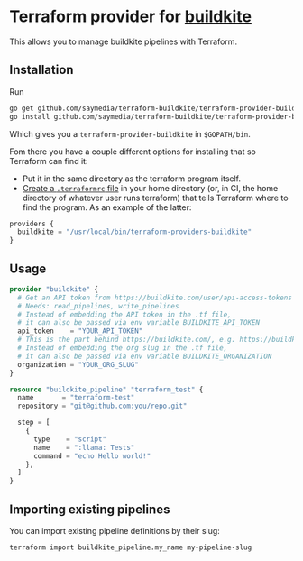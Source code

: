 # Terraform provider for [buildkite](https://www.buildkite.com)

This allows you to manage buildkite pipelines with Terraform.

## Installation

Run
```bash
go get github.com/saymedia/terraform-buildkite/terraform-provider-buildkite
go install github.com/saymedia/terraform-buildkite/terraform-provider-buildkite
```
Which gives you a `terraform-provider-buildkite` in `$GOPATH/bin`.

Fom there you have a couple different options for installing that so Terraform can find it:

* Put it in the same directory as the terraform program itself.
* [Create a `.terraformrc` file](https://www.terraform.io/docs/plugins/basics.html#installing-a-plugin) in your home directory (or, in CI, the home directory of whatever user runs terraform) that tells Terraform where to find the program.
As an example of the latter:

```terraform
providers {
  buildkite = "/usr/local/bin/terraform-providers-buildkite"
}
```

## Usage

```terraform
provider "buildkite" {
  # Get an API token from https://buildkite.com/user/api-access-tokens
  # Needs: read_pipelines, write_pipelines
  # Instead of embedding the API token in the .tf file,
  # it can also be passed via env variable BUILDKITE_API_TOKEN
  api_token    = "YOUR_API_TOKEN"
  # This is the part behind https://buildkite.com/, e.g. https://buildkite.com/some-org
  # Instead of embedding the org slug in the .tf file,
  # it can also be passed via env variable BUILDKITE_ORGANIZATION
  organization = "YOUR_ORG_SLUG"
}

resource "buildkite_pipeline" "terraform_test" {
  name       = "terraform-test"
  repository = "git@github.com:you/repo.git"

  step = [
    {
      type    = "script"
      name    = ":llama: Tests"
      command = "echo Hello world!"
    },
  ]
}
```

## Importing existing pipelines

You can import existing pipeline definitions by their slug:

```bash
terraform import buildkite_pipeline.my_name my-pipeline-slug
```
